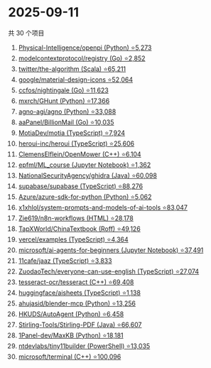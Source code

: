 # 2025-09-11

共 30 个项目

<!-- BEGIN GITHUB -->
<!-- 最后更新时间 2025-09-11 19:07:07 +0800 -->
1. [Physical-Intelligence/openpi (Python) ⭐5,273](https://github.com/Physical-Intelligence/openpi)
1. [modelcontextprotocol/registry (Go) ⭐2,852](https://github.com/modelcontextprotocol/registry)
1. [twitter/the-algorithm (Scala) ⭐65,211](https://github.com/twitter/the-algorithm)
1. [google/material-design-icons ⭐52,064](https://github.com/google/material-design-icons)
1. [ccfos/nightingale (Go) ⭐11,623](https://github.com/ccfos/nightingale)
1. [mxrch/GHunt (Python) ⭐17,366](https://github.com/mxrch/GHunt)
1. [agno-agi/agno (Python) ⭐33,088](https://github.com/agno-agi/agno)
1. [aaPanel/BillionMail (Go) ⭐10,035](https://github.com/aaPanel/BillionMail)
1. [MotiaDev/motia (TypeScript) ⭐7,924](https://github.com/MotiaDev/motia)
1. [heroui-inc/heroui (TypeScript) ⭐25,606](https://github.com/heroui-inc/heroui)
1. [ClemensElflein/OpenMower (C++) ⭐6,104](https://github.com/ClemensElflein/OpenMower)
1. [epfml/ML_course (Jupyter Notebook) ⭐1,362](https://github.com/epfml/ML_course)
1. [NationalSecurityAgency/ghidra (Java) ⭐60,098](https://github.com/NationalSecurityAgency/ghidra)
1. [supabase/supabase (TypeScript) ⭐88,276](https://github.com/supabase/supabase)
1. [Azure/azure-sdk-for-python (Python) ⭐5,062](https://github.com/Azure/azure-sdk-for-python)
1. [x1xhlol/system-prompts-and-models-of-ai-tools ⭐83,047](https://github.com/x1xhlol/system-prompts-and-models-of-ai-tools)
1. [Zie619/n8n-workflows (HTML) ⭐28,178](https://github.com/Zie619/n8n-workflows)
1. [TapXWorld/ChinaTextbook (Roff) ⭐49,126](https://github.com/TapXWorld/ChinaTextbook)
1. [vercel/examples (TypeScript) ⭐4,364](https://github.com/vercel/examples)
1. [microsoft/ai-agents-for-beginners (Jupyter Notebook) ⭐37,491](https://github.com/microsoft/ai-agents-for-beginners)
1. [11cafe/jaaz (TypeScript) ⭐3,833](https://github.com/11cafe/jaaz)
1. [ZuodaoTech/everyone-can-use-english (TypeScript) ⭐27,074](https://github.com/ZuodaoTech/everyone-can-use-english)
1. [tesseract-ocr/tesseract (C++) ⭐69,408](https://github.com/tesseract-ocr/tesseract)
1. [huggingface/aisheets (TypeScript) ⭐1,138](https://github.com/huggingface/aisheets)
1. [ahujasid/blender-mcp (Python) ⭐13,256](https://github.com/ahujasid/blender-mcp)
1. [HKUDS/AutoAgent (Python) ⭐6,458](https://github.com/HKUDS/AutoAgent)
1. [Stirling-Tools/Stirling-PDF (Java) ⭐66,607](https://github.com/Stirling-Tools/Stirling-PDF)
1. [1Panel-dev/MaxKB (Python) ⭐18,181](https://github.com/1Panel-dev/MaxKB)
1. [ntdevlabs/tiny11builder (PowerShell) ⭐13,035](https://github.com/ntdevlabs/tiny11builder)
1. [microsoft/terminal (C++) ⭐100,096](https://github.com/microsoft/terminal)
<!-- END GITHUB -->